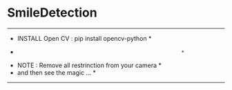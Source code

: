 # SmileDetection
************************************************************
*   INSTALL Open CV : pip install opencv-python            *
*                                                          *
*   NOTE : Remove all restrinction from your camera        *
*    and then see the magic ...                            *
*   ****************************************************   *
